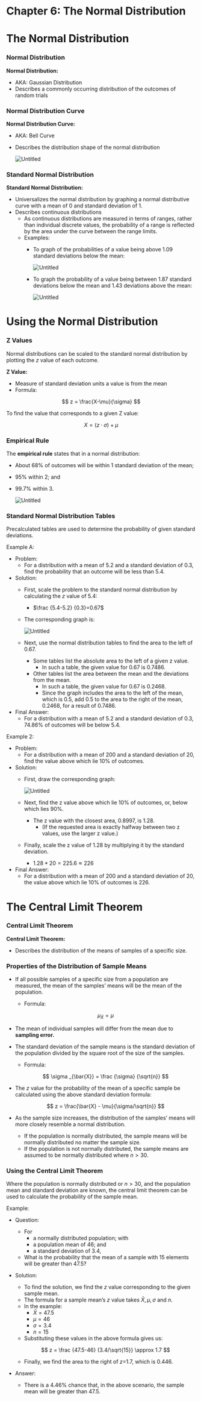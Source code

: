# Chapter 6: The Normal Distribution

# The Normal Distribution

### Normal Distribution

**Normal Distribution:**

- AKA: Gaussian Distribution
- Describes a commonly occurring distribution of the outcomes of random trials

### Normal Distribution Curve

**Normal Distribution Curve:**

- AKA: Bell Curve
- Describes the distribution shape of the normal distribution
    
    ![Untitled](Untitled%2013.png)
    

### Standard Normal Distribution

**Standard Normal Distribution:**

- Universalizes the normal distribution by graphing a normal distributive curve with a mean of 0 and standard deviation of 1.
- Describes continuous distributions
    - As continuous distributions are measured in terms of ranges, rather than individual discrete values, the probability of a range is reflected by the area under the curve between the range limits.
    - Examples:
        - To graph of the probabilities of a value being above 1.09 standard deviations below the mean:
            
            ![Untitled](Untitled%2014.png)
            
        - To graph the probability of a value being between 1.87 standard deviations below the mean and 1.43 deviations above the mean:
            
            ![Untitled](Untitled%2015.png)
            

# Using the Normal Distribution

### Z Values

Normal distributions can be scaled to the standard normal distribution by plotting the $z$ value of each outcome.

**Z Value:**

- Measure of standard deviation units a value is from the mean
- Formula:

$$
z = \frac{X-\mu}{\sigma}
$$

To find the value that corresponds to a given Z value:

$$
X=(z\cdot\sigma)+\mu
$$

### Empirical Rule

The **empirical rule** states that in a normal distribution:

- About 68% of outcomes will be within 1 standard deviation of the mean;
- 95% within 2; and
- 99.7% within 3.
    
    ![Untitled](Untitled%2016.png)
    

### Standard Normal Distribution Tables

Precalculated tables are used to determine the probability of given standard deviations. 

Example A:

- Problem:
    - For a distribution with a mean of 5.2 and a standard deviation of 0.3, find the probability that an outcome will be less than 5.4.
- Solution:
    - First, scale the problem to the standard normal distribution by calculating the $z$ value of 5.4:
        - $\frac {5.4-5.2} {0.3}=0.67$
    - The corresponding graph is:
        
        ![Untitled](Untitled%2017.png)
        
    - Next, use the normal distribution tables to find the area to the left of 0.67.
        - Some tables list the absolute area to the left of a given z value.
            - In such a table, the given value for 0.67 is 0.7486.
        - Other tables list the area between the mean and the deviations from the mean.
            - In such a table, the given value for 0.67 is 0.2468.
            - Since the graph includes the area to the left of the mean, which is 0.5, add 0.5 to the area to the right of the mean, 0.2468, for a result of 0.7486.
- Final Answer:
    - For a distribution with a mean of 5.2 and a standard deviation of 0.3, 74.86% of outcomes will be below 5.4.

Example 2:

- Problem:
    - For a distribution with a mean of 200 and a standard deviation of 20, find the value above which lie 10% of outcomes.
- Solution:
    - First, draw the corresponding graph:
        
        ![Untitled](Untitled%2018.png)
        
    - Next, find the z value above which lie 10% of outcomes, or, below which lies 90%.
        - The z value with the closest area, 0.8997, is 1.28.
            - (If the requested area is exactly halfway between two z values, use the larger z value.)
    - Finally, scale the z value of 1.28 by multiplying it by the standard deviation.
        - $1.28*20=225.6\approx 226$
- Final Answer:
    - For a distribution with a mean of 200 and a standard deviation of 20, the value above which lie 10% of outcomes is 226.

# The Central Limit Theorem

### Central Limit Theorem

**Central Limit Theorem:**

- Describes the distribution of the means of samples of a specific size.

### Properties of the Distribution of Sample Means

- If all possible samples of a specific size from a population are measured, the mean of the samples’ means will be the mean of the population.
    - Formula:
    
    $$
    \mu _{\bar{X}} = \mu
    $$
    
- The mean of individual samples will differ from the mean due to **sampling error.**
- The standard deviation of the sample means is the standard deviation of the population divided by the square root of the size of the samples.
    - Formula:
    
    $$
    \sigma _{\bar{X}} = \frac {\sigma} {\sqrt{n}}
    $$
    
- The $z$ value for the probability of the mean of a specific sample be calculated using the above standard deviation formula:
    
    $$
    z = \frac{\bar{X} - \mu}{\sigma/\sqrt{n}}
    $$
    
- As the sample size increases, the distribution of the samples’ means will more closely resemble a normal distribution.
    - If the population is normally distributed, the sample means will be normally distributed no matter the sample size.
    - If the population is not normally distributed, the sample means are assumed to be normally distributed where $n>30$.

### Using the Central Limit Theorem

Where the population is normally distributed or $n>30$, and the population mean and standard deviation are known, the central limit theorem can be used to calculate the probability of the sample mean.

Example:

- Question:
    - For
        - a normally distributed population; with
        - a population mean of 46; and
        - a standard deviation of 3.4,
    - What is the probability that the mean of a sample with 15 elements will be greater than 47.5?
- Solution:
    - To find the solution, we find the $z$ value corresponding to the given sample mean.
    - The formula for a sample mean’s $z$ value takes $\bar{X}, \mu, \sigma$ and $n$.
    - In the example:
        - $\bar{X}=47.5$
        - $\mu = 46$
        - $\sigma = 3.4$
        - $n = 15$
    - Substituting these values in the above formula gives us:
    
    $$
    z = \frac {47.5-46} {3.4/\sqrt{15}} \approx 1.7 
    $$
    
    - Finally, we find the area to the right of $z$=1.7, which is 0.446.
- Answer:
    - There is a 4.46% chance that, in the above scenario, the sample mean will be greater than 47.5.